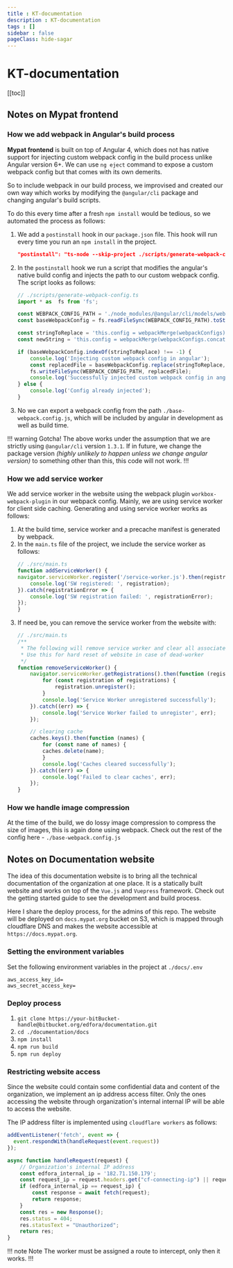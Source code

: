 ```yaml
---
title : KT-documentation
description : KT-documentation
tags : []
sidebar : false
pageClass: hide-sagar
---
```


# KT-documentation

[[toc]]

## Notes on Mypat frontend

### How we add webpack in Angular's build process
**Mypat frontend** is built on top of Angular 4, which does not has native support for injecting custom webpack config in the build process unlike Angular version 6+. We can use `ng eject` command to expose a custom webpack config but that comes with its own demerits. 

So to include webpack in our build process, we improvised and created our own way which works by modifying the `@angular/cli` package and changing angular's build scripts. 

To do this every time after a fresh `npm install` would be tedious, so we automated the process as follows:

1. We add a `postinstall` hook in our `package.json` file. This hook will run every time you run an `npm install` in the project.
    ```json
    "postinstall": "ts-node --skip-project ./scripts/generate-webpack-config.ts"
    ```
2. In the `postinstall` hook we run a script that modifies the angular's native build config and injects the path to our custom webpack config. The script looks as follows:

    ```ts
    // ./scripts/generate-webpack-config.ts
    import * as  fs from 'fs';

    const WEBPACK_CONFIG_PATH = './node_modules/@angular/cli/models/webpack-config.js';
    const baseWebpackConfig = fs.readFileSync(WEBPACK_CONFIG_PATH).toString();

    const stringToReplace = 'this.config = webpackMerge(webpackConfigs);';
    const newString = 'this.config = webpackMerge(webpackConfigs.concat(require(path.join(process.cwd(), "./base-webpack.config.js"))));';

    if (baseWebpackConfig.indexOf(stringToReplace) !== -1) {
        console.log('Injecting custom webpack config in angular');
        const replacedFile = baseWebpackConfig.replace(stringToReplace, newString);
        fs.writeFileSync(WEBPACK_CONFIG_PATH, replacedFile);
        console.log('Successfully injected custom webpack config in angular');
    } else {
        console.log('Config already injected');
    }
    ```
3. No we can export a webpack config from the path `./base-webpack.config.js`, which will be included by angular in development as well as build time.

!!! warning Gotcha!
The above works under the assumption that we are strictly using `@angular/cli` version `1.3.1`. If in future, we change the package version _(highly unlikely to happen unless we change angular version)_ to something other than this, this code will not work.
!!!

### How we add service worker
We add service worker in the website using the webpack plugin `workbox-webpack-plugin` in our webpack config. Mainly, we are using service worker for client side caching. Generating and using service worker works as follows:

1. At the build time, service worker and a precache manifest is generated by webpack.
2. In the `main.ts` file of the project, we include the service worker as follows:
    ```ts
    // ./src/main.ts
    function addServiceWorker() {
    navigator.serviceWorker.register('/service-worker.js').then(registration => {
        console.log('SW registered: ', registration);
    }).catch(registrationError => {
        console.log('SW registration failed: ', registrationError);
    });
    }
    ```
3. If need be, you can remove the service worker from the website with:
    ```ts
    // ./src/main.ts
    /**
     * The following will remove service worker and clear all associated caches
     * Use this for hard reset of website in case of dead-worker
     */
    function removeServiceWorker() {
        navigator.serviceWorker.getRegistrations().then(function (registrations) {
            for (const registration of registrations) {
                registration.unregister();
            }
            console.log('Service Worker unregistered successfully');
        }).catch((err) => {
            console.log('Service Worker failed to unregister', err);
        });

        // clearing cache
        caches.keys().then(function (names) {
            for (const name of names) {
            caches.delete(name);
            }
            console.log('Caches cleared successfully');
        }).catch((err) => {
            console.log('Failed to clear caches', err);
        });
    }
    ```

### How we handle image compression
At the time of the build, we do lossy image compression to compress the size of images, this is again done using webpack. Check out the rest of the config here - `./base-webpack.config.js`

## Notes on Documentation website
The idea of this documentation website is to bring all the technical documentation of the organization at one place. It is a statically built website and works on top of the `Vue.js` and `Vuepress` framework. Check out the getting started guide to see the development and build process. 

Here I share the deploy process, for the admins of this repo. The website will be deployed on `docs.mypat.org` bucket on S3, which is mapped through cloudflare DNS and makes the website accessible at `https://docs.mypat.org`.

### Setting the environment variables
Set the following environment variables in the project at `./docs/.env`
```
aws_access_key_id=
aws_secret_access_key=
```

### Deploy process
1. `git clone https://your-bitBucket-handle@bitbucket.org/edfora/documentation.git`
2. `cd ./documentation/docs`
3. `npm install`
4. `npm run build`
5. `npm run deploy`

### Restricting website access
Since the website could contain some confidential data and content of the organization, we implement an ip address access filter. Only the ones accessing the website through organization's internal internal IP will be able to access the website.

The IP address filter is implemented using `cloudflare workers` as follows:
```js
addEventListener('fetch', event => {
  event.respondWith(handleRequest(event.request))
});

async function handleRequest(request) {
    // Organization's internal IP address
    const edfora_internal_ip = '182.71.150.179';
    const request_ip = request.headers.get("cf-connecting-ip") || request.headers.get("cf-ipcountry");
    if (edfora_internal_ip == request_ip) {
        const response = await fetch(request);
        return response;
    }
    const res = new Response();
    res.status = 404;
    res.statusText = "Unauthorized";
    return res;
}
```

!!! note Note
The worker must be assigned a route to intercept, only then it works.
!!!


<!-- ## Notes on cloudflare

### DNS resolver and the concept of DNS proxy
At its core, cloudflare is a reverse proxy. 
![](/edfora/cf-1.jpg) -->


